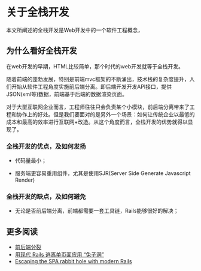 # 关于全栈开发

本文所阐述的全栈开发是Web开发中的一个软件工程概念，


## 为什么看好全栈开发

在web开发的早期，HTML比较简单，那个时代的web开发就等于全栈开发。

随着前端的蓬勃发展，特别是前端mvc框架的不断涌出，技术栈的复杂度提升，人们开始从软件工程角度实施前后端分离。即后端开发开发API接口，提供JSON(xml等)数据，前端基于后端的数据渲染页面。

对于大型互联网企业而言，工程师往往只会负责某个小模块，前后端分离带来了工程和协作上的好处。但是我们要面对的是另外一个场景：如何让传统企业以最低的成本和最高的效率进行互联网+改造。从这个角度而言，全栈开发的优势就得以显现了。


### 全栈开发的优点，及如何发扬

* 代码量最小；

* 服务端更容易重用组件，尤其是使用SJR(Server Side Generate Javascript Render)

### 全栈开发的缺点，及如何避免

* 无论是否前后端分离，前端都需要一套工具链，Rails能够很好的解决；

## 更多阅读

* [前后端分裂](https://chloerei.com/2018/01/07/front-end-split/)
* [用现代 Rails 逃离单页面应用 “兔子洞”](https://ruby-china.org/topics/37531)
* [Escaping the SPA rabbit hole with modern Rails](https://medium.com/@jmanrubia/escaping-the-spa-rabbit-hole-with-turbolinks-903f942bf52c)
